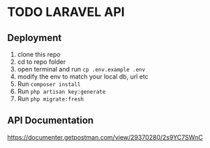 # TODO LARAVEL API

## Deployment
1. clone this repo
2. cd to repo folder
3. open terminal and run ```cp .env.example .env```
4. modify the env to match your local db, url etc
5. Run ```composer install```
5. Run ```php artisan key:generate```
5. Run ```php migrate:fresh```


## API Documentation
https://documenter.getpostman.com/view/29370280/2s9YC7SWnC